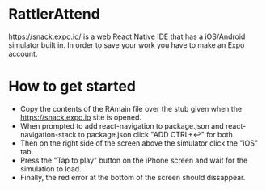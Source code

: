 # RattlerAttend
https://snack.expo.io/ is a web React Native IDE that has a iOS/Android simulator built in.
In order to save your work you have to make an Expo account.

# How to get started
- Copy the contents of the RAmain file over the stub given when the https://snack.expo.io site is opened.
- When prompted to add react-navigation to package.json and react-navigation-stack to package.json click "ADD CTRL+↩" for both.
- Then on the right side of the screen above the simulator click the "iOS" tab.
- Press the "Tap to play" button on the iPhone screen and wait for the simulation to load.
- Finally, the red error at the bottom of the screen should dissappear. 
